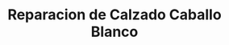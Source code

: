 ---
title: "Reparacion de Calzado Caballo Blanco"
url: /caballo-blanco/reparacion-de-calzado-caballo-blanco/
shop: sastre
---